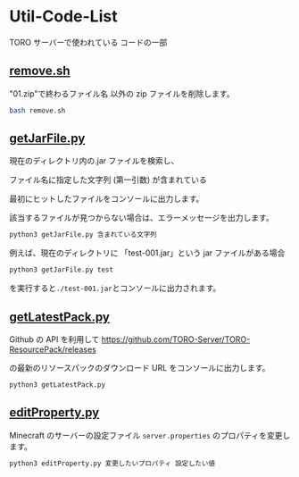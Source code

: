 # Util-Code-List

TORO サーバーで使われている コードの一部

## [remove.sh](/remove.sh)

"01.zip"で終わるファイル名 以外の zip ファイルを削除します。

```sh
bash remove.sh
```

## [getJarFile.py](/getJarFile.py)

現在のディレクトリ内の.jar ファイルを検索し、

ファイル名に指定した文字列 (第一引数) が含まれている

最初にヒットしたファイルをコンソールに出力します。

該当するファイルが見つからない場合は、エラーメッセージを出力します。

```sh
python3 getJarFile.py 含まれている文字列
```

例えば、現在のディレクトリに 「test-001.jar」という jar ファイルがある場合

```sh
python3 getJarFile.py test
```

を実行すると`./test-001.jar`とコンソールに出力されます。

## [getLatestPack.py](/getLatestPack.py)

Github の API を利用して <https://github.com/TORO-Server/TORO-ResourcePack/releases>

の最新のリソースパックのダウンロード URL をコンソールに出力します。

```sh
python3 getLatestPack.py
```

## [editProperty.py](/editProperty.py)

Minecraft のサーバーの設定ファイル `server.properties` のプロパティを変更します。

```sh
python3 editProperty.py 変更したいプロパティ 設定したい値
```
